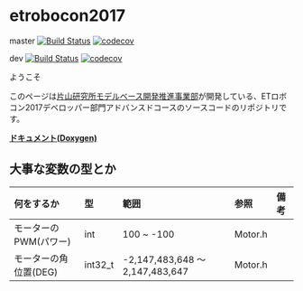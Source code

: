 # etrobocon2017

master [![Build Status](https://travis-ci.org/korosuke613/etrobocon2017.svg?branch=master)](https://travis-ci.org/korosuke613/etrobocon2017) [![codecov](https://codecov.io/gh/korosuke613/etrobocon2017/branch/master/graph/badge.svg)](https://codecov.io/gh/korosuke613/etrobocon2017)

dev [![Build Status](https://travis-ci.org/korosuke613/etrobocon2017.svg?branch=dev)](https://travis-ci.org/korosuke613/etrobocon2017) [![codecov](https://codecov.io/gh/korosuke613/etrobocon2017/branch/dev/graph/badge.svg)](https://codecov.io/gh/korosuke613/etrobocon2017)

ようこそ

このページは[片山研究所モデルベース開発推進事業部](http://earth.cs.miyazaki-u.ac.jp "http://earth.cs.miyazaki-u.ac.jp")が開発している、ETロボコン2017デベロッパー部門アドバンスドコースのソースコードのリポジトリです。

**[ドキュメント(Doxygen)](https://korosuke613.github.io/etrobocon2017/annotated.html "https://korosuke613.github.io/etrobocon2017/annotated.html")**


## 大事な変数の型とか
|何をするか|型|範囲|参照|備考|
|:--|:--|:--|:--|:--|
|モーターのPWM(パワー)|int|100 ~ -100|Motor.h||
|モーターの角位置(DEG)|int32_t|-2,147,483,648 ～ 2,147,483,647|Motor.h||
